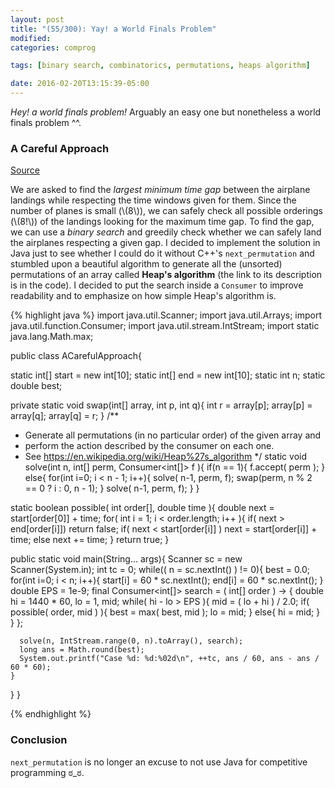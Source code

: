 ```yaml
---
layout: post
title: "(55/300): Yay! a World Finals Problem"
modified:
categories: comprog

tags: [binary search, combinatorics, permutations, heaps algorithm]

date: 2016-02-20T13:15:39-05:00
---
```


*Hey! a world finals problem!* Arguably an easy one but nonetheless a world finals problem ^^.

### A Careful Approach
<a href="https://uva.onlinejudge.org/index.php?option=com_onlinejudge&Itemid=8&page=show_problem&problem=3520" target="\_blank">Source</a>

We are asked to find the *largest minimum time gap* between the airplane landings while respecting the time windows given for them. Since the number of planes is small (\\(8\\)), we can safely check all possible orderings (\\(8!\\)) of the landings looking for the maximum time gap. To find the gap, we can use a *binary search* and greedily check whether we can safely land the airplanes respecting a given gap. I decided to implement the solution in Java just to see whether I could do it without C++'s `next_permutation` and stumbled upon a beautiful algorithm to generate all the (unsorted) permutations of an array called **Heap's algorithm** (the link to its description is in the code).
I decided to put the search inside a `Consumer` to improve readability and to emphasize on how simple Heap's algorithm is.     

{% highlight java %}
import java.util.Scanner;
import java.util.Arrays;
import java.util.function.Consumer;
import java.util.stream.IntStream;
import static java.lang.Math.max;

public class ACarefulApproach{

  static int[] start = new int[10];
  static int[] end = new int[10];
  static int n;
  static double best;

  private static void swap(int[] array, int p, int q){
    int r = array[p];
    array[p] = array[q];
    array[q] = r;
  }
  /**
  * Generate all permutations (in no particular order) of the given array and
  * perform the action described by the consumer on each one.
  * See https://en.wikipedia.org/wiki/Heap%27s_algorithm
  */
  static void solve(int n, int[] perm, Consumer<int[]> f ){
    if(n == 1){
      f.accept( perm );
    }
    else{
      for(int i=0; i < n - 1; i++){
        solve( n-1, perm, f);
        swap(perm, n % 2 == 0 ? i : 0, n - 1);
      }
      solve( n-1, perm, f);
    }
  }

  static boolean possible( int order[], double time ){
    double next = start[order[0]] + time;
    for( int i = 1; i < order.length; i++ ){
      if( next > end[order[i]])
        return false;
      if( next < start[order[i]] )
        next = start[order[i]] + time;
      else next += time;
    }
    return true;
  }

  public static void main(String... args){
    Scanner sc = new Scanner(System.in);
    int tc = 0;
    while(( n = sc.nextInt() ) != 0){
      best = 0.0;
      for(int i=0; i < n; i++){
        start[i] = 60 * sc.nextInt();
        end[i] = 60 * sc.nextInt();
      }
      double EPS = 1e-9;
      final Consumer<int[]> search = ( int[] order ) -> {
        double hi = 1440 * 60, lo = 1, mid;
        while( hi - lo > EPS ){
          mid = ( lo + hi ) / 2.0;
          if( possible( order, mid ) ){
            best = max( best, mid );
            lo = mid;
          }
          else{
            hi = mid;
          }
        }
      };

      solve(n, IntStream.range(0, n).toArray(), search);
      long ans = Math.round(best);
      System.out.printf("Case %d: %d:%02d\n", ++tc, ans / 60, ans - ans / 60 * 60);
    }
  }
}

{% endhighlight %}

### Conclusion

`next_permutation` is no longer an excuse to not use Java for competitive programming ಠ_ಠ.
